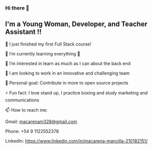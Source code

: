 ### Hi there 👋


## I'm a Young Woman, Developer, and Teacher Assistant !!

🔭 I just finished my first Full Stack course!

🌱 I’m currently learning everything 🤣

👀 I’m interested in learn as much as I can about the back end 

👯 I am looking to work in an innovative and challenging team

🥅 Personal goal: Contribute in more to open source projects

⚡ Fun fact: I love stand up, I practice boxing and study marketing and communications

📫 How to reach me: 
 
 Gmail: macarenam328@gmail.com 
 
 Phone: +54 9 1122552378 
 
 LinkedIn: https://www.linkedin.com/in/macarena-mancilla-210182151/

<br />




